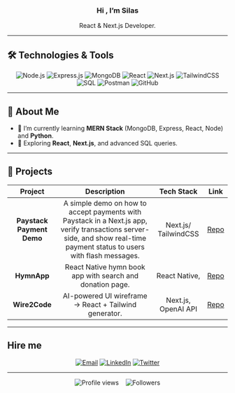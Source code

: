 


<h3 align="center">Hi , I’m Silas</h3>
<p align="center"> React & Next.js Developer.</p>

---

## 🛠️ Technologies & Tools

<p align="center">
  <img src="https://img.shields.io/badge/Node.js-339933?logo=node.js&logoColor=white" alt="Node.js"/>
  <img src="https://img.shields.io/badge/Express.js-000000?logo=express&logoColor=white" alt="Express.js"/>
  <img src="https://img.shields.io/badge/MongoDB-47A248?logo=mongodb&logoColor=white" alt="MongoDB"/>
  <img src="https://img.shields.io/badge/React-20232A?logo=react&logoColor=61DAFB" alt="React"/>
  <img src="https://img.shields.io/badge/Next.js-000000?logo=next.js&logoColor=white" alt="Next.js"/>
  <img src="https://img.shields.io/badge/TailwindCSS-06B6D4?logo=tailwindcss&logoColor=white" alt="TailwindCSS"/>
  <img src="https://img.shields.io/badge/SQL-005CDB?logo=mysql&logoColor=white" alt="SQL"/>
  <img src="https://img.shields.io/badge/Postman-FF6C37?logo=postman&logoColor=white" alt="Postman"/>
  <img src="https://img.shields.io/badge/GitHub-181717?logo=github&logoColor=white" alt="GitHub"/>
</p>

---

## 📖 About Me

- 🔭 I’m currently learning **MERN Stack** (MongoDB, Express, React, Node) and **Python**.  
- 🌱 Exploring **React**, **Next.js**, and advanced SQL queries.  


---

## 🚧 Projects

| Project | Description | Tech Stack | Link |
| :-----: | :---------: | :--------: | :--: |
| **Paystack Payment Demo** | A simple demo on how to accept payments with Paystack in a Next.js app, verify transactions server-side, and show real-time payment status to users with flash messages. | Next.js/ TailwindCSS | [Repo](https://github.com/stainpl/paystack-nextjs-typescript) |
| **HymnApp** | React Native hymn book app with search and donation page. | React Native,  | [Repo](https://github.com/yourusername/hymnapp) |
| **Wire2Code** | AI-powered UI wireframe → React + Tailwind generator. | Next.js, OpenAI API | [Repo](https://github.com/yourusername/wire2code) |

---

## Hire me

<p align="center">
  <a href="mailto: 9shila@gmail.com"><img src="https://img.shields.io/badge/Email-D14836?logo=gmail&logoColor=white" alt="Email"/></a>
  <a href="https://linkedin.com/in/stainpilar"><img src="https://img.shields.io/badge/LinkedIn-0A66C2?logo=linkedin&logoColor=white" alt="LinkedIn"/></a>
  <a href="https://twitter.com/stainpilar"><img src="https://img.shields.io/badge/Twitter-1DA1F2?logo=twitter&logoColor=white" alt="Twitter"/></a>
</p>

---

<p align="center">
  <img src="https://komarev.com/ghpvc/?username=yourusername&color=blue" alt="Profile views"/>
  &nbsp;&nbsp;
  <img src="https://img.shields.io/github/followers/yourusername?label=Follow&logo=GitHub" alt="Followers"/>
</p>
